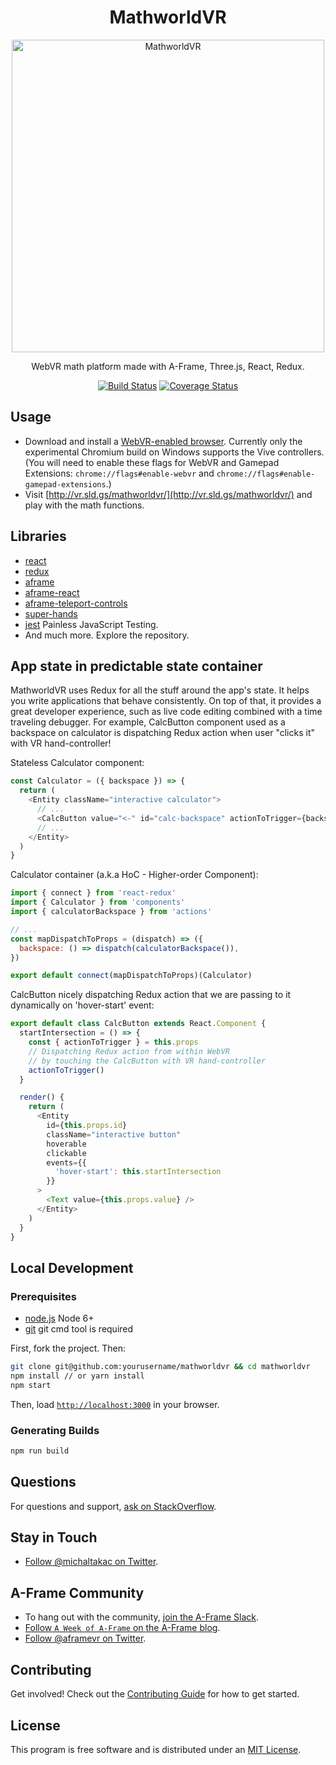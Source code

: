 <h1 align="center">MathworldVR</h1>

<p align="center"><a href="http://vr.sld.gs/mathworldvr/" target="_blank"><img width="500" alt="MathworldVR" src="https://raw.githubusercontent.com/michaltakac/mathworldvr/master/public/mathworldvr.jpg"></a></p>

<p align="center">WebVR math platform made with A-Frame, Three.js, React, Redux.</p>

<p align="center">
  <a href="https://travis-ci.org/michaltakac/mathworldvr"><img src="https://img.shields.io/travis/michaltakac/mathworldvr.svg?style=flat-square" alt="Build Status"></a>
  <a href="https://codecov.io/gh/michaltakac/mathworldvr">
    <img src="https://codecov.io/gh/michaltakac/mathworldvr/branch/master/graph/badge.svg" alt="Coverage Status">
  </a>
</p>

## Usage

- Download and install a [WebVR-enabled browser](https://webvr.info/get-chrome/). Currently only the experimental Chromium build on Windows supports the Vive controllers. (You will need to enable these flags for WebVR and Gamepad Extensions: `chrome://flags#enable-webvr` and `chrome://flags#enable-gamepad-extensions`.)
- Visit [http://vr.sld.gs/mathworldvr/](http://vr.sld.gs/mathworldvr/) and play with the math functions.

## Libraries

- [react](https://facebook.github.io/react/)
- [redux](http://reactjs.github.io/redux/)
- [aframe](https://github.com/aframevr/aframe/)
- [aframe-react](https://github.com/aframevr/aframe-react/)
- [aframe-teleport-controls](https://github.com/fernandojsg/aframe-teleport-controls)
- [super-hands](https://github.com/wmurphyrd/aframe-super-hands-component)
- [jest](https://facebook.github.io/jest/) Painless JavaScript Testing.
- And much more. Explore the repository.

## App state in predictable state container

MathworldVR uses Redux for all the stuff around the app's state. It helps you write applications that behave consistently. On top of that, it provides a great developer experience, such as live code editing combined with a time traveling debugger. For example, CalcButton component
used as a backspace on calculator is dispatching Redux action when user "clicks it" with VR hand-controller!

Stateless Calculator component:

```javascript
const Calculator = ({ backspace }) => {
  return (
    <Entity className="interactive calculator">
      // ...
      <CalcButton value="<-" id="calc-backspace" actionToTrigger={backspace} />
      // ...
    </Entity>
  )
}
```

Calculator container (a.k.a HoC - Higher-order Component):

```javascript
import { connect } from 'react-redux'
import { Calculator } from 'components'
import { calculatorBackspace } from 'actions'

// ...
const mapDispatchToProps = (dispatch) => ({
  backspace: () => dispatch(calculatorBackspace()),
})

export default connect(mapDispatchToProps)(Calculator)
```

CalcButton nicely dispatching Redux action that we are passing to it dynamically on 'hover-start' event:

```javascript
export default class CalcButton extends React.Component {
  startIntersection = () => {
    const { actionToTrigger } = this.props
    // Dispatching Redux action from within WebVR
    // by touching the CalcButton with VR hand-controller
    actionToTrigger()
  }

  render() {
    return (
      <Entity
        id={this.props.id}
        className="interactive button"
        hoverable
        clickable
        events={{
          'hover-start': this.startIntersection
        }}
      >
        <Text value={this.props.value} />
      </Entity>
    )
  }
}
```

## Local Development

### Prerequisites

- [node.js](http://nodejs.org) Node 6+
- [git](https://git-scm.com/downloads) git cmd tool is required

First, fork the project. Then:

```bash
git clone git@github.com:yourusername/mathworldvr && cd mathworldvr
npm install // or yarn install
npm start
```

Then, load [`http://localhost:3000`](http://localhost:3000) in your browser.

### Generating Builds

```bash
npm run build
```

## Questions

For questions and support, [ask on StackOverflow](http://stackoverflow.com/questions/ask/?tags=mathworldvr).

## Stay in Touch

- [Follow @michaltakac on Twitter](https://twitter.com/michaltakac).

## A-Frame Community

- To hang out with the community, [join the A-Frame Slack](https://aframevr-slack.herokuapp.com).
- [Follow `A Week of A-Frame` on the A-Frame blog](https://aframe.io/blog).
- [Follow @aframevr on Twitter](https://twitter.com/aframevr).

## Contributing

Get involved! Check out the [Contributing Guide](CONTRIBUTING.md) for how to get started.

## License

This program is free software and is distributed under an [MIT License](LICENSE).
